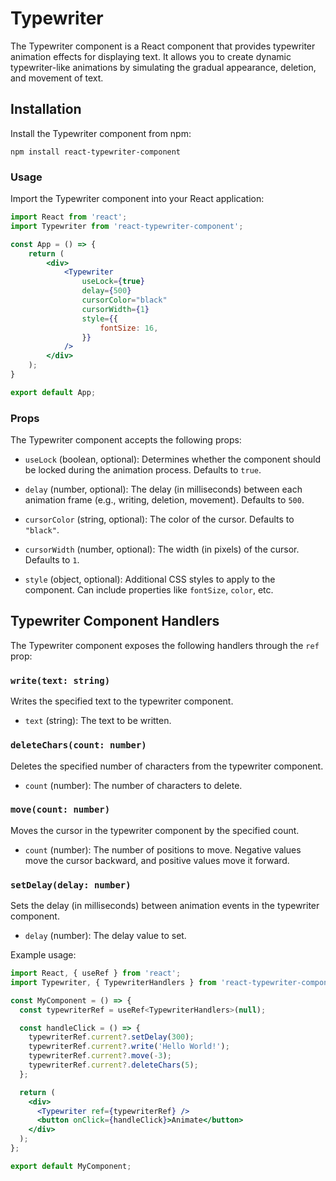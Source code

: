 # Typewriter

The Typewriter component is a React component that provides typewriter animation effects for displaying text. It allows you to create dynamic typewriter-like animations by simulating the gradual appearance, deletion, and movement of text.

## Installation

Install the Typewriter component from npm:

```shell
npm install react-typewriter-component
```

### Usage

Import the Typewriter component into your React application:

```jsx
import React from 'react';
import Typewriter from 'react-typewriter-component';

const App = () => {
    return (
        <div>
            <Typewriter
                useLock={true}
                delay={500}
                cursorColor="black"
                cursorWidth={1}
                style={{
                    fontSize: 16,
                }}
            />
        </div>
    );
}

export default App;
```

### Props

The Typewriter component accepts the following props:

- `useLock` (boolean, optional): Determines whether the component should be locked during the animation process. Defaults to `true`.

- `delay` (number, optional): The delay (in milliseconds) between each animation frame (e.g., writing, deletion, movement). Defaults to `500`.

- `cursorColor` (string, optional): The color of the cursor. Defaults to `"black"`.

- `cursorWidth` (number, optional): The width (in pixels) of the cursor. Defaults to `1`.

- `style` (object, optional): Additional CSS styles to apply to the component. Can include properties like `fontSize`, `color`, etc.

## Typewriter Component Handlers

The Typewriter component exposes the following handlers through the `ref` prop:

### `write(text: string)`

Writes the specified text to the typewriter component.

- `text` (string): The text to be written.

### `deleteChars(count: number)`

Deletes the specified number of characters from the typewriter component.

- `count` (number): The number of characters to delete.

### `move(count: number)`

Moves the cursor in the typewriter component by the specified count.

- `count` (number): The number of positions to move. Negative values move the cursor backward, and positive values move it forward.

### `setDelay(delay: number)`

Sets the delay (in milliseconds) between animation events in the typewriter component.

- `delay` (number): The delay value to set.

Example usage:

```jsx
import React, { useRef } from 'react';
import Typewriter, { TypewriterHandlers } from 'react-typewriter-component';

const MyComponent = () => {
  const typewriterRef = useRef<TypewriterHandlers>(null);

  const handleClick = () => {
    typewriterRef.current?.setDelay(300);
    typewriterRef.current?.write('Hello World!');
    typewriterRef.current?.move(-3);
    typewriterRef.current?.deleteChars(5);
  };

  return (
    <div>
      <Typewriter ref={typewriterRef} />
      <button onClick={handleClick}>Animate</button>
    </div>
  );
};

export default MyComponent;
```

